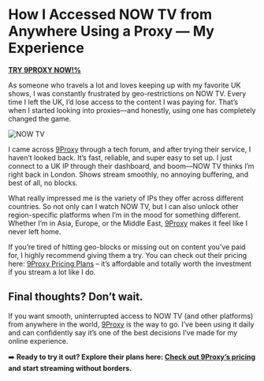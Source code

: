 # **How I Accessed NOW TV from Anywhere Using a Proxy — My Experience**

[**TRY 9PROXY NOW!%**](https://9proxy.com/?utm_source=Web2.0&utm_medium=Graphy&utm_id=james2k4)

As someone who travels a lot and loves keeping up with my favorite UK shows, I was constantly frustrated by geo-restrictions on NOW TV. Every time I left the UK, I’d lose access to the content I was paying for. That’s when I started looking into proxies—and honestly, using one has completely changed the game.

![NOW TV](https://www.skycards.eu/wp-content/uploads/2015/07/0111.jpg)

I came across [9Proxy](https://9proxy.com/?utm_source=Web2.0&utm_medium=Graphy&utm_id=james2k4) through a tech forum, and after trying their service, I haven’t looked back. It’s fast, reliable, and super easy to set up. I just connect to a UK IP through their dashboard, and boom—NOW TV thinks I’m right back in London. Shows stream smoothly, no annoying buffering, and best of all, no blocks.

What really impressed me is the variety of IPs they offer across different countries. So not only can I watch NOW TV, but I can also unlock other region-specific platforms when I’m in the mood for something different. Whether I’m in Asia, Europe, or the Middle East, [9Proxy](https://9proxy.com/?utm_source=Web2.0&utm_medium=Graphy&utm_id=james2k4) makes it feel like I never left home.

If you’re tired of hitting geo-blocks or missing out on content you’ve paid for, I highly recommend giving them a try. You can check out their pricing here: [9Proxy Pricing Plans](https://9proxy.com/pricing?utm_source=Web2.0&utm_medium=Graphy&utm_id=james2k4) – it’s affordable and totally worth the investment if you stream a lot like I do.

## Final thoughts? Don’t wait.

If you want smooth, uninterrupted access to NOW TV (and other platforms) from anywhere in the world, [9Proxy](https://9proxy.com/?utm_source=Web2.0&utm_medium=Graphy&utm_id=james2k4) is the way to go. I’ve been using it daily and can confidently say it’s one of the best decisions I’ve made for my online experience.

➡️ **Ready to try it out? Explore their plans here: [Check out 9Proxy’s pricing](https://9proxy.com/pricing?utm_source=Web2.0&utm_medium=Graphy&utm_id=james2k4) and start streaming without borders.**
